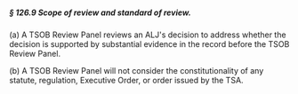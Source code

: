 ##### § 126.9 Scope of review and standard of review. #####

(a) A TSOB Review Panel reviews an ALJ's decision to address whether the decision is supported by substantial evidence in the record before the TSOB Review Panel.

(b) A TSOB Review Panel will not consider the constitutionality of any statute, regulation, Executive Order, or order issued by the TSA.